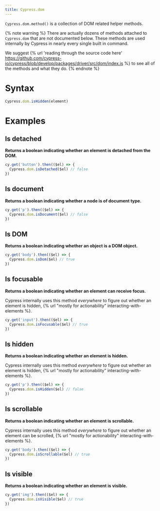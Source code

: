 ```yaml
---
title: Cypress.dom
---
```


`Cypress.dom.method()` is a collection of DOM related helper methods.

{% note warning %}
There are actually dozens of methods attached to `Cypress.dom` that are not documented below. These methods are used internally by Cypress in nearly every single built in command.

We suggest {% url 'reading through the source code here' https://github.com/cypress-io/cypress/blob/develop/packages/driver/src/dom/index.js %} to see all of the methods and what they do.
{% endnote %}

# Syntax

```javascript
Cypress.dom.isHidden(element)
```

# Examples

## Is detached

**Returns a boolean indicating whether an element is detached from the DOM.**

```javascript
cy.get('button').then(($el) => {
  Cypress.dom.isDetached($el) // false
})
```

## Is document

**Returns a boolean indicating whether a node is of document type.**

```javascript
cy.get('p').then(($el) => {
  Cypress.dom.isDocument($el) // false
})
```

## Is DOM

**Returns a boolean indicating whether an object is a DOM object.**

```javascript
cy.get('body').then(($el) => {
  Cypress.dom.isDom($el) // true
})
```

## Is focusable

**Returns a boolean indicating whether an element can receive focus.**

Cypress internally uses this method *everywhere* to figure out whether an element is hidden, {% url "mostly for actionability" interacting-with-elements %}.

```javascript
cy.get('input').then(($el) => {
  Cypress.dom.isFocusable($el) // true
})
```

## Is hidden

**Returns a boolean indicating whether an element is hidden.**

Cypress internally uses this method *everywhere* to figure out whether an element is hidden, {% url "mostly for actionability" interacting-with-elements %}.

```javascript
cy.get('p').then(($el) => {
  Cypress.dom.isHidden($el) // false
})
```

## Is scrollable

**Returns a boolean indicating whether an element is scrollable.**

Cypress internally uses this method *everywhere* to figure out whether an element can be scrolled, {% url "mostly for actionability" interacting-with-elements %}.

```javascript
cy.get('body').then(($el) => {
  Cypress.dom.isScrollable($el) // true
})
```

## Is visible

**Returns a boolean indicating whether an element is visible.**

```javascript
cy.get('img').then(($el) => {
  Cypress.dom.isVisible($el) // true
})
```

